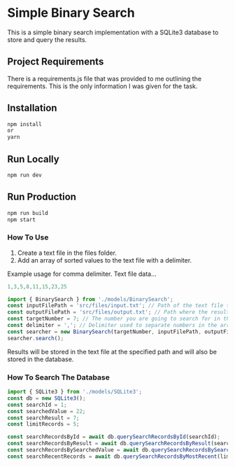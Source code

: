# Simple Binary Search

This is a simple binary search implementation with a SQLite3 database to store and query the results.

## Project Requirements

There is a requirements.js file that was provided to me outlining the requirements. This is the only information I was given for the task.

## Installation

```js
npm install
or
yarn 
```

## Run Locally

```js
npm run dev
```

## Run Production

```js
npm run build
npm start
```

### How To Use

1. Create a text file in the files folder.
2. Add an array of sorted values to the text file with a delimiter.

Example usage for comma delimiter.
Text file data...

```js
1,3,5,8,11,15,23,25
```

```js
import { BinarySearch } from './models/BinarySearch';
const inputFilePath = 'src/files/input.txt'; // Path of the text file that holds the sorted array to search.
const outputFilePath = 'src/files/output.txt'; // Path where the result output will be written.
const targetNumber = 7; // The number you are going to search for in the array.
const delimiter = ','; // Delimiter used to separate numbers in the array being searched, "," etc...
const searcher = new BinarySearch(targetNumber, inputFilePath, outputFilePath, delimiter);
searcher.search();
```

Results will be stored in the text file at the specified path and will also be stored in the database.

### How To Search The Database

```js
import { SQLite3 } from './models/SQLite3';
const db = new SQLite3();
const searchId = 1;
const searchedValue = 22;
const searchResult = 7;
const limitRecords = 5;

const searchRecordsById = await db.querySearchRecordsById(searchId);
const searchRecordsByResult = await db.querySearchRecordsByResult(searchResult, limitRecords);
const searchRecordsBySearchedValue = await db.querySearchRecordsBySearchedValue(searchedValue, limitRecords);
const searchRecentRecords = await db.querySearchRecordsByMostRecent(limitRecords);
```
